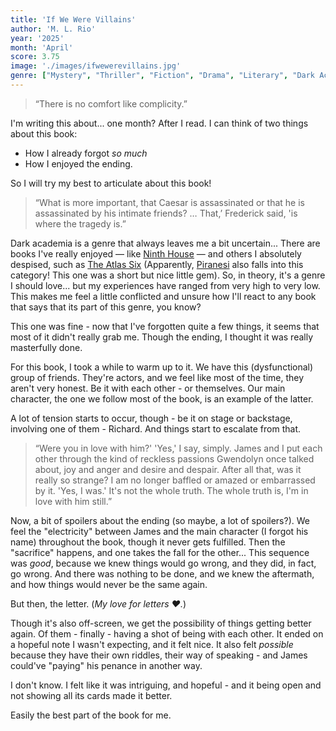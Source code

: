 ```yaml
---
title: 'If We Were Villains'
author: 'M. L. Rio'
year: '2025'
month: 'April'
score: 3.75
image: './images/ifwewerevillains.jpg'
genre: ["Mystery", "Thriller", "Fiction", "Drama", "Literary", "Dark Academia", "Queer"]
---
```


> “There is no comfort like complicity.”

I'm writing this about... one month? After I read. I can think of two things about this book:
- How I already forgot _so much_
- How I enjoyed the ending.

So I will try my best to articulate about this book!

> “What is more important, that Caesar is assassinated or that he is assassinated by his intimate friends? … That,’ Frederick said, 'is where the tragedy is.”

Dark academia is a genre that always leaves me a bit uncertain... There are books I've really enjoyed — like [Ninth House](../../2022/21_Ninth_House.md) — and others I absolutely despised, such as [The Atlas Six](../../2022/12_The_Atlas_Six.md) (Apparently, [Piranesi](../../2022/10_Piranesi.md) also falls into this category! This one was a short but nice little gem). So, in theory, it's a genre I should love... but my experiences have ranged from very high to very low. This makes me feel a little conflicted and unsure how I'll react to any book that says that its part of this genre, you know?

This one was fine - now that I've forgotten quite a few things, it seems that most of it didn't really grab me. Though the ending, I thought it was really masterfully done.

For this book, I took a while to warm up to it. We have this (dysfunctional) group of friends. They're actors, and we feel like most of the time, they aren't very honest. Be it with each other - or themselves. Our main character, the one we follow most of the book, is an example of the latter.

A lot of tension starts to occur, though - be it on stage or backstage, involving one of them - Richard. And things start to escalate from that.

> “Were you in love with him?'
'Yes,' I say, simply. James and I put each other through the kind of reckless passions Gwendolyn once talked about, joy and anger and desire and despair. After all that, was it really so strange? I am no longer baffled or amazed or embarrassed by it. 'Yes, I was.' It's not the whole truth. The whole truth is, I'm in love with him still.” 

Now, a bit of spoilers about the ending (so maybe, a lot of spoilers?). We feel the "electricity" between James and the main character (I forgot his name) throughout the book, though it never gets fulfilled. Then the "sacrifice" happens, and one takes the fall for the other... This sequence was _good_, because we knew things would go wrong, and they did, in fact, go wrong. And there was nothing to be done, and we knew the aftermath, and how things would never be the same again.

But then, the letter. (_My love for letters ❤️._)

Though it's also off-screen, we get the possibility of things getting better again. Of them - finally - having a shot of being with each other. It ended on a hopeful note I wasn't expecting, and it felt nice. It also felt _possible_ because they have their own riddles, their way of speaking - and James could've "paying" his penance in another way.

I don't know. I felt like it was intriguing, and hopeful - and it being open and not showing all its cards made it better.

Easily the best part of the book for me.